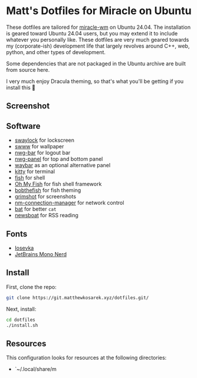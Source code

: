 # Matt's Dotfiles for Miracle on Ubuntu
These dotfiles are tailored for [miracle-wm](https://github.com/miracle-wm-org/miracle-wm)
on Ubuntu 24.04. The installation is geared toward Ubuntu 24.04 users, but you may extend
it to include whatever you personally like. These dotfiles are very much geared towards
my (corporate-ish) development life that largely revolves around C++, web, python,
and other types of development.

Some dependencies that are not packaged in the Ubuntu archive are built from
source here.

I very much enjoy Dracula theming, so that's what you'll be getting if you
install this 🧛

## Screenshot

## Software
- [swaylock](https://github.com/swaywm/swaylock) for lockscreen
- [swww](https://github.com/LGFae/swww) for wallpaper
- [nwg-bar](https://github.com/nwg-piotr/nwg-bar) for logout bar
- [nwg-panel](https://github.com/nwg-piotr/nwg-panel) for top and bottom panel
- [waybar](https://github.com/Alexays/Waybar) as an optional alternative panel
- [kitty](https://sw.kovidgoyal.net/kitty/) for terminal
- [fish](https://fishshell.com/) for shell
- [Oh My Fish](https://github.com/oh-my-fish/oh-my-fish) for fish shell framework
- [bobthefish](https://github.com/oh-my-fish/theme-bobthefish) for fish theming
- [grimshot](https://man.archlinux.org/man/grimshot.1.en) for screenshots
- [nm-connection-manager](https://wiki.gnome.org/Projects/NetworkManager) for network control
- [bat](https://github.com/sharkdp/bat) for better `cat`
- [newsboat](https://github.com/newsboat/newsboat) for RSS reading

## Fonts
- [Iosevka](https://github.com/be5invis/Iosevka)
- [JetBrains Mono Nerd](https://github.com/ryanoasis/nerd-fonts)

## Install
First, clone the repo:
```sh
git clone https://git.matthewkosarek.xyz/dotfiles.git/
```

Next, install:
```sh
cd dotfiles
./install.sh
```

## Resources
This configuration looks for resources at the following directories:
- `~/.local/share/m
